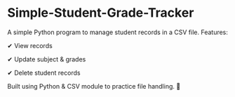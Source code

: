 # Simple-Student-Grade-Tracker
A simple Python program to manage student records in a CSV file. Features:

✔ View records

✔ Update subject & grades

✔ Delete student records


Built using Python & CSV module to practice file handling. 🚀
